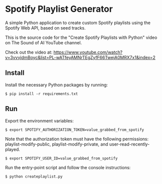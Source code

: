 # Spotify Playlist Generator
A simple Python application to create custom Spotify playlists using the Spotify Web API, based on seed tracks.

This is the source code for the "Create Spotify Playlists with Python" video on 
The Sound of AI YouTube channel.

Check out the video at: https://www.youtube.com/watch?v=3vvvjdmBoyc&list=PL-wATfeyAMNrTEgZyfF66TwejA0MRX7x1&index=2

## Install
Install the necessary Python packages by running:

`$ pip install -r requirements.txt`

## Run
Export the environment variables:

`$ export SPOTIFY_AUTHORIZATION_TOKEN=value_grabbed_from_spotify`

Note that the authorization token must have the following permissions: playlist-modify-public, playlist-modify-private, and user-read-recently-played.

`$ export SPOTIFY_USER_ID=value_grabbed_from_spotify`

Run the entry-point script and follow the console instructions:

`$ python createplaylist.py`




